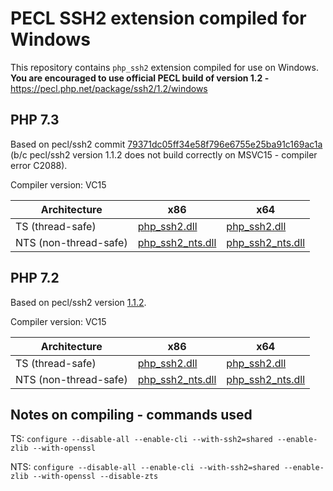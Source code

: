 PECL SSH2 extension compiled for Windows
=================================

This repository contains `php_ssh2` extension compiled for use on Windows.
**You are encouraged to use official PECL build of version 1.2 -** https://pecl.php.net/package/ssh2/1.2/windows


PHP 7.3
--------------------
Based on pecl/ssh2 commit [79371dc05ff34e58f796e6755e25ba91c169ac1a](http://git.php.net/?p=pecl/networking/ssh2.git;a=commit;h=79371dc05ff34e58f796e6755e25ba91c169ac1a) (b/c pecl/ssh2 version 1.1.2 does not build correctly on MSVC15 - compiler error C2088).

Compiler version: VC15

| Architecture | x86 | x64 |
|---|---|---|
| TS (thread-safe) | [php_ssh2.dll](7.3/vc15-x86/php_ssh2.dll) | [php_ssh2.dll](7.3/vc15-x64/php_ssh2.dll) |
| NTS (non-thread-safe) | [php_ssh2_nts.dll](7.3/vc15-x86/php_ssh2_nts.dll) | [php_ssh2_nts.dll](7.3/vc15-x64/php_ssh2_nts.dll) |

PHP 7.2
--------------------
Based on pecl/ssh2 version [1.1.2](http://pecl.php.net/package/ssh2/1.1.2).

Compiler version: VC15

| Architecture | x86 | x64 |
|---|---|---|
| TS (thread-safe) | [php_ssh2.dll](7.2/vc15-x86/php_ssh2.dll) | [php_ssh2.dll](7.2/vc15-x64/php_ssh2.dll) |
| NTS (non-thread-safe) | [php_ssh2_nts.dll](7.2/vc15-x86/php_ssh2_nts.dll) | [php_ssh2_nts.dll](7.2/vc15-x64/php_ssh2_nts.dll) |  

Notes on compiling - commands used
-------------------
TS: `configure --disable-all --enable-cli --with-ssh2=shared --enable-zlib --with-openssl`

NTS: `configure --disable-all --enable-cli --with-ssh2=shared --enable-zlib --with-openssl --disable-zts`
